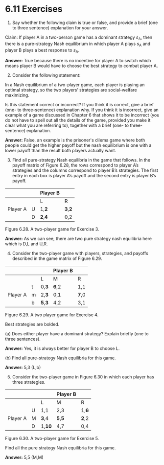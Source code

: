 # 6.11 Exercises
1. Say whether the following claim is true or false, and provide a brief (one to three sentence) explanation for your answer.

Claim: If player A in a two-person game has a dominant strategy
_s_<sub>A</sub>, then there is a pure-strategy Nash equilibrium in which player A
plays _s_<sub>A</sub> and player B plays a best response to _s_<sub>A</sub>.

**Answer:** True because there is no incentive for player A to switch which means player B would have to choose the best strategy to combat player A.

2. Consider the following statement:

In a Nash equilibrium of a two-player game, each player is playing
an optimal strategy, so the two players’ strategies are social-welfare
maximizing.

Is this statement correct or incorrect? If you think it is correct, give a brief (one- to
three-sentence) explanation why. If you think it is incorrect, give an example of a
game discussed in Chapter 6 that shows it to be incorrect (you do not have to spell
out all the details of the game, provided you make it clear what you are referring
to), together with a brief (one- to three-sentence) explanation.

**Answer:** False, an example is the prisoner's dilema game where both people could get the higher payoff but the nash equilibrium is one with a lower payoff than the result both players actually want.

3. Find all pure-strategy Nash equilibria in the game that follows. In the payoff matrix of
Figure 6.28, the rows correspond to player A’s strategies and the columns correspond
to player B’s strategies. The first entry in each box is player A’s payoff and the second
entry is player B’s payoff.

|          |   | Player B |     |
|----------|---|----------|-----|
|          |   | L        | R   |
| Player A | U | 1,**2**      | **3**,**2** |
|          | D | **2**,**4**      | 0,2 |

Figure 6.28. A two-player game for Exercise 3.

**Answer:** As we can see, there are two pure strategy nash equilibria here which is D,L and U,R. 

4. Consider the two-player game with players, strategies, and payoffs described in the
game matrix of Figure 6.29.

|          |   |     | Player B |     |
|----------|---|-----|----------|-----|
|          |   | L   | M        | R   |
|          | t | 0,**3** | **6**,2      | 1,1 |
| Player A | m | 2,**3** | 0,1      | **7**,0 |
|          | b | **5**,**3** | 4,2      | 3,1 |

Figure 6.29. A two player game for Exercise 4.

Best strategies are bolded. 

(a) Does either player have a dominant strategy? Explain briefly (one to three
sentences).  

**Answer:** Yes, it is always better for player B to choose L.

(b) Find all pure-strategy Nash equilibria for this game.

**Answer:** 5,3 (L,b)

5. Consider the two-player game in Figure 6.30 in which each player has three strategies.

|          |   |      | Player B |     |
|----------|---|------|----------|-----|
|          |   | L    | M        | R   |
|          | U | 1,1  | 2,3      | 1,**6** |
| Player A | M | **3**,4  | **5**,**5**      | **2**,2 |
|          | D | 1,**10** | 4,7      | 0,4 |

Figure 6.30. A two-player game for Exercise 5. 

Find all the pure strategy Nash equilibria for this game.

**Answer:** 5,5 (M,M)